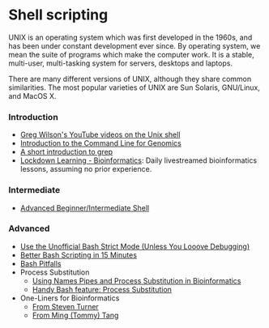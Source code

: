 # Shell scripting

UNIX is an operating system which was first developed in the 1960s, and has been under constant development ever since. By operating system, we mean the suite of programs which make the computer work. It is a stable, multi-user, multi-tasking system for servers, desktops and laptops.

There are many different versions of UNIX, although they share common similarities. The most popular varieties of UNIX are Sun Solaris, GNU/Linux, and MacOS X.

### Introduction

* [Greg Wilson's YouTube videos on the Unix shell](https://www.youtube.com/watch?v=U3iNcBtycaQ)
* [Introduction to the Command Line for Genomics](https://datacarpentry.org/shell-genomics/)
* [A short introduction to grep](https://informatics.fas.harvard.edu/short-introduction-to-grep.html)
* [Lockdown Learning - Bioinformatics](https://www.youtube.com/playlist?list=PLzfP3sCXUnxEu5S9oXni1zmc1sjYmT1L9): Daily livestreamed bioinformatics lessons, assuming no prior experience.

### **Intermediate**

* [Advanced Beginner/Intermediate Shell](https://github.com/ngs-docs/2016-adv-begin-shell-genomics)

### **Advanced**

* [Use the Unofficial Bash Strict Mode (Unless You Looove Debugging)](http://redsymbol.net/articles/unofficial-bash-strict-mode/)
* [Better Bash Scripting in 15 Minutes](http://robertmuth.blogspot.com/2012/08/better-bash-scripting-in-15-minutes.html?m=1)
* [Bash Pitfalls](http://mywiki.wooledge.org/BashPitfalls)
* Process Substitution
  * [Using Names Pipes and Process Substitution in Bioinformatics](http://vincebuffalo.org/blog/2013/08/08/using-names-pipes-and-process-substitution-in-bioinformatics.html)
  * [Handy Bash feature: Process Substitution](https://medium.com/@joewalnes/handy-bash-feature-process-substitution-8eb6dce68133#.uz5pj9yer)
* One-Liners for Bioinformatics
  * [From Steven Turner](https://github.com/stephenturner/oneliners)
  * [From Ming (Tommy) Tang](https://github.com/crazyhottommy/bioinformatics-one-liners)
